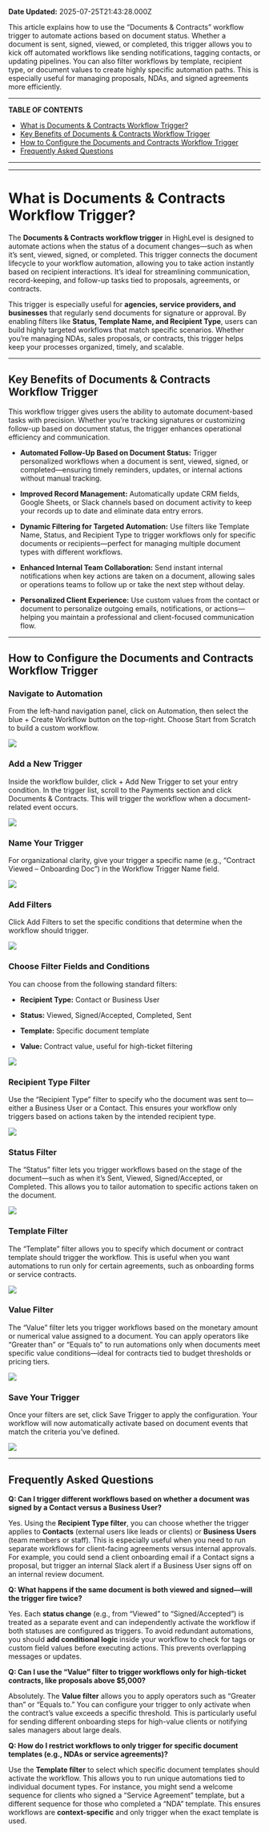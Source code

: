 **Date Updated:** 2025-07-25T21:43:28.000Z

This article explains how to use the “Documents & Contracts” workflow trigger to automate actions based on document status. Whether a document is sent, signed, viewed, or completed, this trigger allows you to kick off automated workflows like sending notifications, tagging contacts, or updating pipelines. You can also filter workflows by template, recipient type, or document values to create highly specific automation paths. This is especially useful for managing proposals, NDAs, and signed agreements more efficiently.

---

**TABLE OF CONTENTS**

* [What is Documents & Contracts Workflow Trigger?](#What-is-Documents-&-Contracts-Workflow-Trigger?)
* [Key Benefits of Documents & Contracts Workflow Trigger](#Key-Benefits-of-Documents-&-Contracts-Workflow-Trigger)
* [How to Configure the Documents and Contracts Workflow Trigger](#How-to-Configure-the-Documents-and-Contracts-Workflow-Trigger)
* [Frequently Asked Questions](#Frequently-Asked-Questions)

---

---

# **What is Documents & Contracts Workflow Trigger?**

  
The **Documents & Contracts workflow trigger** in HighLevel is designed to automate actions when the status of a document changes—such as when it’s sent, viewed, signed, or completed. This trigger connects the document lifecycle to your workflow automation, allowing you to take action instantly based on recipient interactions. It’s ideal for streamlining communication, record-keeping, and follow-up tasks tied to proposals, agreements, or contracts.

  
This trigger is especially useful for **agencies, service providers, and businesses** that regularly send documents for signature or approval. By enabling filters like **Status, Template Name, and Recipient Type**, users can build highly targeted workflows that match specific scenarios. Whether you’re managing NDAs, sales proposals, or contracts, this trigger helps keep your processes organized, timely, and scalable.

---

## **Key Benefits of Documents & Contracts Workflow Trigger**

  
This workflow trigger gives users the ability to automate document-based tasks with precision. Whether you’re tracking signatures or customizing follow-up based on document status, the trigger enhances operational efficiency and communication.

  
* **Automated Follow-Up Based on Document Status:** Trigger personalized workflows when a document is sent, viewed, signed, or completed—ensuring timely reminders, updates, or internal actions without manual tracking.

  
* **Improved Record Management:** Automatically update CRM fields, Google Sheets, or Slack channels based on document activity to keep your records up to date and eliminate data entry errors.

  
* **Dynamic Filtering for Targeted Automation:** Use filters like Template Name, Status, and Recipient Type to trigger workflows only for specific documents or recipients—perfect for managing multiple document types with different workflows.

  
* **Enhanced Internal Team Collaboration:** Send instant internal notifications when key actions are taken on a document, allowing sales or operations teams to follow up or take the next step without delay.

  
* **Personalized Client Experience:** Use custom values from the contact or document to personalize outgoing emails, notifications, or actions—helping you maintain a professional and client-focused communication flow.

---

## **How to Configure the Documents and Contracts Workflow Trigger**

  
### **Navigate to Automation**

  
From the left-hand navigation panel, click on Automation, then select the blue + Create Workflow button on the top-right. Choose Start from Scratch to build a custom workflow.

  
![](https://s3.amazonaws.com/cdn.freshdesk.com/data/helpdesk/attachments/production/155050138126/original/JDTNUOmFqwSypcTAt4onvzkPLr16UZYjKA.png?1753084464)  

  
### **Add a New Trigger**

  
Inside the workflow builder, click + Add New Trigger to set your entry condition. In the trigger list, scroll to the Payments section and click Documents & Contracts. This will trigger the workflow when a document-related event occurs.

  
![](https://s3.amazonaws.com/cdn.freshdesk.com/data/helpdesk/attachments/production/155050138163/original/YxYmN0at4n7IVWc8FZT1sZ3_UUpytUUDlg.png?1753084486)  

  
### **Name Your Trigger**

  
For organizational clarity, give your trigger a specific name (e.g., “Contract Viewed – Onboarding Doc”) in the Workflow Trigger Name field.

  
![](https://s3.amazonaws.com/cdn.freshdesk.com/data/helpdesk/attachments/production/155050138195/original/vJVVL0mNv_ugyeTIv2cmmVIEJS0elB5bfA.png?1753084509)
  
  
### **Add Filters**

  
Click Add Filters to set the specific conditions that determine when the workflow should trigger.

  
![](https://s3.amazonaws.com/cdn.freshdesk.com/data/helpdesk/attachments/production/155050138353/original/B5B6W4cjjAM8SSaIxCGuduxgzRV3tgktRQ.png?1753084634)
  
  
### **Choose Filter Fields and Conditions**

  
You can choose from the following standard filters:

  
* **Recipient Type:** Contact or Business User

  
* **Status:** Viewed, Signed/Accepted, Completed, Sent

  
* **Template:** Specific document template

  
* **Value:** Contract value, useful for high-ticket filtering

  
![](https://s3.amazonaws.com/cdn.freshdesk.com/data/helpdesk/attachments/production/155050138365/original/EQOWr2EwHhRQd6Dt3cVXCa5rEpoyl2Cqcg.png?1753084655)
  
  
### **Recipient Type Filter**

  
Use the “Recipient Type” filter to specify who the document was sent to—either a Business User or a Contact. This ensures your workflow only triggers based on actions taken by the intended recipient type.

  
![](https://s3.amazonaws.com/cdn.freshdesk.com/data/helpdesk/attachments/production/155050138662/original/VomGMNsKJ5LWh2AaOrDYbMYcb_uBxHwkpw.png?1753084845)
  
  
### **Status Filter**

  
The “Status” filter lets you trigger workflows based on the stage of the document—such as when it’s Sent, Viewed, Signed/Accepted, or Completed. This allows you to tailor automation to specific actions taken on the document.

  
![](https://s3.amazonaws.com/cdn.freshdesk.com/data/helpdesk/attachments/production/155050138722/original/S8VozLTPqiGht7et4f0satCACVzNu73wXQ.png?1753084893)
  
  
### **Template Filter**

  
The “Template” filter allows you to specify which document or contract template should trigger the workflow. This is useful when you want automations to run only for certain agreements, such as onboarding forms or service contracts.

  
![](https://s3.amazonaws.com/cdn.freshdesk.com/data/helpdesk/attachments/production/155050138775/original/vknXb90h7z_GqRa0OvZXn10dt42YcOt6sg.png?1753084950)
  
  
### **Value Filter**

  
The “Value” filter lets you trigger workflows based on the monetary amount or numerical value assigned to a document. You can apply operators like “Greater than” or “Equals to” to run automations only when documents meet specific value conditions—ideal for contracts tied to budget thresholds or pricing tiers.

  
![](https://s3.amazonaws.com/cdn.freshdesk.com/data/helpdesk/attachments/production/155050138918/original/w6QjbwMT4mYadLEMbtRno0WL83220eqGbQ.png?1753085030)  

  
### **Save Your Trigger**

  
Once your filters are set, click Save Trigger to apply the configuration. Your workflow will now automatically activate based on document events that match the criteria you’ve defined.

  
![](https://s3.amazonaws.com/cdn.freshdesk.com/data/helpdesk/attachments/production/155050138603/original/U47aDMa6KtUVMvs9RZFdsjNAMMF2jbcirA.png?1753084817)

---

## **Frequently Asked Questions**

  
**Q: Can I trigger different workflows based on whether a document was signed by a Contact versus a Business User?**

Yes. Using the **Recipient Type filter**, you can choose whether the trigger applies to **Contacts** (external users like leads or clients) or **Business Users** (team members or staff). This is especially useful when you need to run separate workflows for client-facing agreements versus internal approvals. For example, you could send a client onboarding email if a Contact signs a proposal, but trigger an internal Slack alert if a Business User signs off on an internal review document.

  
**Q: What happens if the same document is both viewed and signed—will the trigger fire twice?**

Yes. Each **status change** (e.g., from “Viewed” to “Signed/Accepted”) is treated as a separate event and can independently activate the workflow if both statuses are configured as triggers. To avoid redundant automations, you should **add conditional logic** inside your workflow to check for tags or custom field values before executing actions. This prevents overlapping messages or updates.

  
**Q: Can I use the “Value” filter to trigger workflows only for high-ticket contracts, like proposals above $5,000?**

Absolutely. The **Value filter** allows you to apply operators such as “Greater than” or “Equals to.” You can configure your trigger to only activate when the contract’s value exceeds a specific threshold. This is particularly useful for sending different onboarding steps for high-value clients or notifying sales managers about large deals.

  
**Q: How do I restrict workflows to only trigger for specific document templates (e.g., NDAs or service agreements)?**

Use the **Template filter** to select which specific document templates should activate the workflow. This allows you to run unique automations tied to individual document types. For instance, you might send a welcome sequence for clients who signed a “Service Agreement” template, but a different sequence for those who completed a “NDA” template. This ensures workflows are **context-specific** and only trigger when the exact template is used.